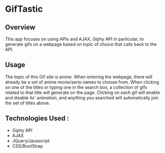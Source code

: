 # GifTastic
 
 ## Overview

 This app focuses on using APIs and AJAX, Giphy API in particular, to generate gifs on a webpage
 based on topic of choice that calls back to the API.

 ## Usage
 The topic of this Gif site is anime. When entering the webpage, there will already be a set of 
 anime movie/serie names to choose from. When clicking on one of the titles or typing one in the search box, a collection of gifs related to that title will generate on the page. Clicking on each gif will enable and disable its' animation, and anything you searched will automatically join the set of titles
 above.

 ## Technologies Used :
 * Giphy API
 * AJAX
 * JQuery/Javascript
 * CSS/BootStrap